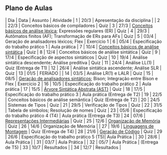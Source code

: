 ## Plano de Aulas

| Dia | Data | Assunto | Atividade 
| 1   | 20/3 | Apresentação da disciplina |
| 2   | 22/3 | Conceitos básicos de compiladores | Quiz
| 3   | 27/3 | [Conceitos básicos de análise léxica](https://www3.nd.edu/~dthain/compilerbook/chapter3.pdf); Expressões regulares (ER) | Quiz
| 4   | 29/3 | Autômatos finitos (AF); Transformação de ERs para AFs | Quiz
| 5   | 03/4 | Geração de analisadores léxicos; Flex | Exercício 1
| 6   | 05/4 | Especificação do trabalho prático 1 | Aula prática
| 7   | 10/4 | [Conceitos básicos de análise sintática](https://www3.nd.edu/~dthain/compilerbook/chapter4.pdf) | Quiz
| 8   | 12/4 | Conceitos básicos de análise sintática | Quiz
| 9   | 17/4 | Especificação de aspectos sintáticos | Quiz
| 10  | 19/4 | Análise sintática descendente; Análise preditiva | Quiz
| 11  | 24/4 | Análise LL(1) | Quiz (Entrega de T1)
| 12  | 26/4 | Análise sintática ascendente; Análise SLR | Quiz
| 13  | 01/5 | FERIADO |
| 14  | 03/5 | Análise LR(1) e LALR | Quiz
| 15  | 08/5 | [Geração de analisadores sintáticos](https://www3.nd.edu/~dthain/compilerbook/chapter5.pdf); Bison; Integração entre Bison e Flex | Exercício 2
| 16  | 10/5 | Especificação do trabalho prático 2 | Aula prática
| 17  | 15/5 | [Árvore Sintática Abstrata (AST)](https://www3.nd.edu/~dthain/compilerbook/chapter6.pdf) | Quiz 
| 18  | 17/5 | Especificação do trabalho prático 3 | Aula prática (Entrega de T2)
| 19  | 22/5 | Conceitos básicos de análise semântica | Quiz (Entrega de T2)
| 20  | 24/5 | Sistemas de Tipos | Quiz
| 21  | 29/5 | Verificação de Tipos | Quiz
| 22  | 31/5 | Tabela de símbolos; Resolução de nomes | Quiz 
| 23  | 05/6 | Especificação do trabalho prático 4 (T4) | Aula prática (Entrega de T3)
| 24  | 07/6 | [Representações Intermediárias](https://www3.nd.edu/~dthain/compilerbook/chapter8.pdf) | Quiz
| 25  | 12/6 | [Organização de Memória](https://www3.nd.edu/~dthain/compilerbook/chapter9.pdf) | Quiz
| 26  | 14/6 | Organização de Memória |
| 27  | 19/6 | [Linguagens de Montagem](https://www3.nd.edu/~dthain/compilerbook/chapter10.pdf) | Quiz (Entrega de T4)
| 28  | 21/6 | [Geração de Código](https://www3.nd.edu/~dthain/compilerbook/chapter11.pdf) | Quiz
| 29  | 26/6 | Especificação do trabalho prático 5 (T5)| Aula Prática |
| 30  | 28/6 | Aula Prática |
| 31  | 03/7 | Aula Prática |
| 32  | 05/7 | Aula Prática | (Entrega de T5)
| 33  | 10/7 | Resultados | 
| 34  | 12/7 | Resultados |
